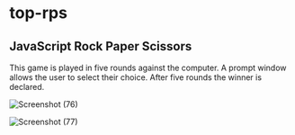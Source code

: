# top-rps
## JavaScript Rock Paper Scissors

This game is played in five rounds against the computer. A prompt window allows the user to select their choice. After five rounds the winner is declared.

![Screenshot (76)](https://github.com/hradams4/top-rps/assets/80241606/2dec2a6d-f680-4e4d-b7e9-65dd2fb960fb)

![Screenshot (77)](https://github.com/hradams4/top-rps/assets/80241606/958764ea-a275-480a-aa8b-3f358f69b4c1)

